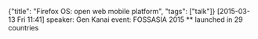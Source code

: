 {"title": "Firefox OS: open web mobile platform", "tags": ["talk"]}
[2015-03-13 Fri 11:41]
speaker: Gen Kanai
event: FOSSASIA 2015
** launched in 29 countries
